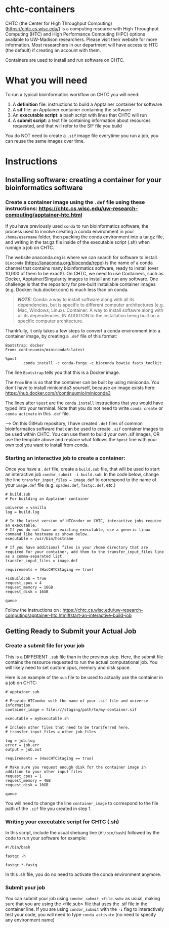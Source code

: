 # chtc-containers

CHTC (the Center for High Throughput Computing) (https://chtc.cs.wisc.edu/) is a computing resource with High Throughput Computing (HTC) and High Performance Computing (HPC) options available to UW-Madison researchers. Please visit their website for more information.
Most researchers in our department will have access to HTC (the default) if creating an account with them. 

Containers are used to install and run software on CHTC. 

# What you will need

To run a typical bioinformatics workflow on CHTC you will need:

1. A **definition** file: instructions to build a Apptainer container for software
2. A **sif** file: an Apptainer container containing the software
3. An **executable script**: a bash script with lines that CHTC will run
4. A **submit script**: a text file containing information about resources requested, and that will refer to the SIF file you build

You do NOT need to create a `.sif` image file everytime you run a job, you can reuse the same images over time.

# Instructions

## Installing software: creating a container for your bioinformatics software

### Create a container image using the `.def` file using these instructions: https://chtc.cs.wisc.edu/uw-research-computing/apptainer-htc.html

If you have previously used `conda` to run bioinformatics software, the process used to involve creating a conda environment in your `/home/username` folder, then packing the conda environment into a tar.gz file, and writing in the tar.gz file inside of the executable script (.sh) when runnign a job on CHTC.

The website anaconda.org is where we can search for software to install. `Bioconda` (https://anaconda.org/bioconda/repo) is the name of a conda channel that contains many bioinformatics software, ready to install (over 10,000 of them to be exact!). 
On CHTC, we need to use Containers, such as Docker, Apptainer/Singularity images to install and run any software.
One challenge is that the repository for pre-built installable container images (e.g. Docker: hub.docker.com) is much less than on conda.

> **_NOTE:_**  Conda: a way to install software along with all its dependencies, but is specific to different computer architectures (e.g. Mac, Windows, Linux). Container: A way to install softawre along with all its dependencies, IN ADDITION to the installation being built on a specific computer architecture.

Thankfully, it only takes a few steps to convert a conda environment into a container image, by creating a `.def` file of this format:

```
Bootstrap: docker
From: continuumio/miniconda3:latest

%post
        conda install -c conda-forge -c bioconda bowtie fastx_toolkit
```

The line `Bootstrap` tells you that this is a Docker image.

The `From` line is so that the container can be built by using miniconda. You don't have to install miniconda3 yourself, because an image exists here: https://hub.docker.com/r/continuumio/miniconda3

The lines after `%post` are the `conda install` instructions that you would have typed into your terminal. Note that you do not need to write `conda create` or `conda activate` in this `.def` file.

--> On this GitHub repository, I have created `.def` files of common bioinformatics software that can be used to create `.sif` container images to be used within CHTC. You can use them to build your own .sif images, OR use the template above and replace what follows the `%post` line with your own tool you want to install from conda.

### Starting an interactive job to create a container:
Once you have a `.def` file, create a `build.sub` file, that will be used to start an interactive job `condor_submit -i build.sub`:
In the code below, change the line `transfer_input_files = image.def` to correspond to the name of your `image.def` file (e.g. `spades.def`, `fastqc.def`, etc.)

```
# build.sub
# For building an Apptainer container

universe = vanilla
log = build.log

# In the latest version of HTCondor on CHTC, interactive jobs require an executable.
# If you do not have an existing executable, use a generic linux command like hostname as shown below.
executable = /usr/bin/hostname

# If you have additional files in your /home directory that are required for your container, add them to the transfer_input_files line as a comma-separated list.
transfer_input_files = image.def

requirements = (HasCHTCStaging == true)

+IsBuildJob = true
request_cpus = 4
request_memory = 16GB
request_disk = 16GB

queue
```

Follow the instructions on : https://chtc.cs.wisc.edu/uw-research-computing/apptainer-htc.html#start-an-interactive-build-job

## Getting Ready to Submit your Actual Job

### Create a submit file for your job

This is a DIFFERENT `.sub` file than in the previous step. Here, the submit file contains the resource requested to run the actual computational job. 
You will likely need to set custom cpus, memory and disk space.

Here is an example of the `sub` file to be used to actually use the container in a job on CHTC:

```
# apptainer.sub

# Provide HTCondor with the name of your .sif file and universe information
container_image = file:///staging/path/to/my-container.sif

executable = myExecutable.sh

# Include other files that need to be transferred here.
# transfer_input_files = other_job_files

log = job.log
error = job.err
output = job.out

requirements = (HasCHTCStaging == true)

# Make sure you request enough disk for the container image in addition to your other input files
request_cpus = 1
request_memory = 4GB
request_disk = 10GB      

queue
```

You will need to change the line `container_image` to correspond to the file path of the `.sif` file you created in step 1.

### Writing your executable script for CHTC (.sh)

In this script, include the usual shebang line (`#!/bin/bash`) followed by the code to run your software for example:

```
#!/bin/bash

fastqc -h

fastqc *.fastq
```

In this .sh file, you do no need to activate the conda environment anymore. 

### Submit your job
You can submit your job using `condor_submit <file.sub>` as usual, making sure that you are using the <file.sub> file that uses the .sif file in the container line.
If you are using `condor_submit` with the `-i` flag to interactively test your code, you will need to type `conda activate` (no need to specify any environment name)




